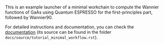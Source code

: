 This is an example launcher of a minimal workchain to compute the Wannier
functions of GaAs using Quantum ESPRESSO for the first-principles part,
followed by Wannier90.

For detailed instructions and documentation, you can check the
[documentation](https://aiida-wannier90.readthedocs.io/) (its source
can be found in the folder `docs/source/tutorial_minimal_workflow.rst`).
